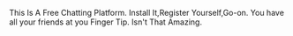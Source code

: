 This Is A Free Chatting Platform.
Install It,Register Yourself,Go-on.
You have all your friends at you Finger Tip.
Isn't That Amazing.

